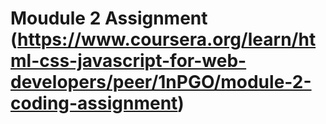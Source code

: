 # Moudule 2 Assignment (https://www.coursera.org/learn/html-css-javascript-for-web-developers/peer/1nPGO/module-2-coding-assignment)
